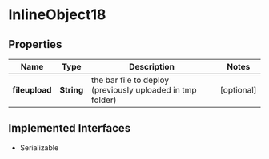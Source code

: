 

# InlineObject18

## Properties

Name | Type | Description | Notes
------------ | ------------- | ------------- | -------------
**fileupload** | **String** | the bar file to deploy (previously uploaded in tmp folder) |  [optional]


## Implemented Interfaces

* Serializable


